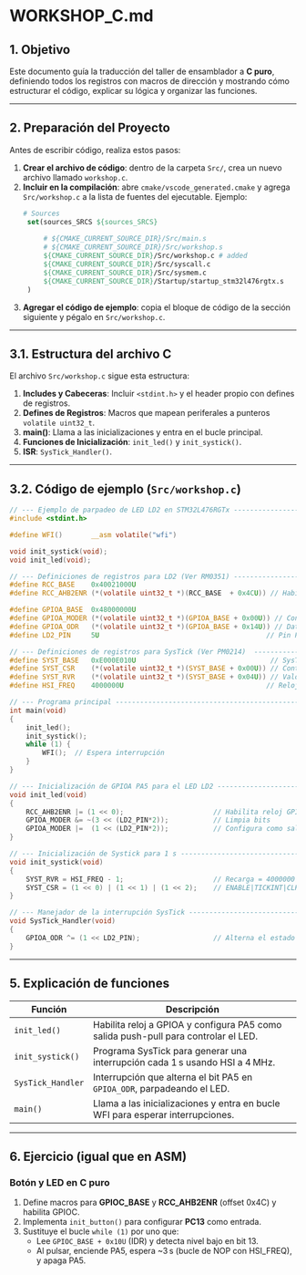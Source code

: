 # WORKSHOP_C.md

## 1. Objetivo

Este documento guía la traducción del taller de ensamblador a **C puro**, definiendo todos los registros con macros de dirección y mostrando cómo estructurar el código, explicar su lógica y organizar las funciones.

---

## 2. Preparación del Proyecto

Antes de escribir código, realiza estos pasos:

1. **Crear el archivo de código**: dentro de la carpeta `Src/`, crea un nuevo archivo llamado `workshop.c`.
2. **Incluir en la compilación**: abre `cmake/vscode_generated.cmake` y agrega `Src/workshop.c` a la lista de fuentes del ejecutable. Ejemplo:
   ```cmake
   # Sources
    set(sources_SRCS ${sources_SRCS}
        
        # ${CMAKE_CURRENT_SOURCE_DIR}/Src/main.s
        # ${CMAKE_CURRENT_SOURCE_DIR}/Src/workshop.s
        ${CMAKE_CURRENT_SOURCE_DIR}/Src/workshop.c # added
        ${CMAKE_CURRENT_SOURCE_DIR}/Src/syscall.c
        ${CMAKE_CURRENT_SOURCE_DIR}/Src/sysmem.c
        ${CMAKE_CURRENT_SOURCE_DIR}/Startup/startup_stm32l476rgtx.s
    )
   ```
3. **Agregar el código de ejemplo**: copia el bloque de código de la sección siguiente y pégalo en `Src/workshop.c`.

---

## 3.1. Estructura del archivo C

El archivo `Src/workshop.c` sigue esta estructura:

1. **Includes y Cabeceras**: Incluir `<stdint.h>` y el header propio con defines de registros.  
2. **Defines de Registros**: Macros que mapean periferales a punteros `volatile uint32_t`.  
3. **main()**: Llama a las inicializaciones y entra en el bucle principal.
4. **Funciones de Inicialización**: `init_led()` y `init_systick()`.  
5. **ISR**: `SysTick_Handler()`.  

---

## 3.2. Código de ejemplo (`Src/workshop.c`)

```c
// --- Ejemplo de parpadeo de LED LD2 en STM32L476RGTx -------------------------
#include <stdint.h>

#define WFI()       __asm volatile("wfi")

void init_systick(void);
void init_led(void);

// --- Definiciones de registros para LD2 (Ver RM0351) -------------------------
#define RCC_BASE    0x40021000U
#define RCC_AHB2ENR (*(volatile uint32_t *)(RCC_BASE  + 0x4CU)) // Habilita GPIOA clock

#define GPIOA_BASE  0x48000000U
#define GPIOA_MODER (*(volatile uint32_t *)(GPIOA_BASE + 0x00U)) // Configuración de modo
#define GPIOA_ODR   (*(volatile uint32_t *)(GPIOA_BASE + 0x14U)) // Data de salida
#define LD2_PIN     5U                                         // Pin PA5 (LED)

// --- Definiciones de registros para SysTick (Ver PM0214)  --------------------
#define SYST_BASE   0xE000E010U                                 // SysTick base
#define SYST_CSR    (*(volatile uint32_t *)(SYST_BASE + 0x00U)) // Control y estado
#define SYST_RVR    (*(volatile uint32_t *)(SYST_BASE + 0x04U)) // Valor de recarga
#define HSI_FREQ    4000000U                                   // Reloj interno 4 MHz

// --- Programa principal ------------------------------------------------------
int main(void)
{
    init_led();
    init_systick();
    while (1) {
        WFI();  // Espera interrupción
    }
}

// --- Inicialización de GPIOA PA5 para el LED LD2 -----------------------------
void init_led(void)
{
    RCC_AHB2ENR |= (1 << 0);                      // Habilita reloj GPIOA
    GPIOA_MODER &= ~(3 << (LD2_PIN*2));           // Limpia bits
    GPIOA_MODER |=  (1 << (LD2_PIN*2));           // Configura como salida
}

// --- Inicialización de Systick para 1 s --------------------------------------
void init_systick(void)
{
    SYST_RVR = HSI_FREQ - 1;                      // Recarga = 4000000 - 1
    SYST_CSR = (1 << 0) | (1 << 1) | (1 << 2);    // ENABLE|TICKINT|CLKSOURCE
}

// --- Manejador de la interrupción SysTick ------------------------------------
void SysTick_Handler(void)
{
    GPIOA_ODR ^= (1 << LD2_PIN);                  // Alterna el estado del LED
}
```  

---

## 5. Explicación de funciones

| Función            | Descripción                                                                                  |
|--------------------|----------------------------------------------------------------------------------------------|
| `init_led()`       | Habilita reloj a GPIOA y configura PA5 como salida push-pull para controlar el LED.         |
| `init_systick()`   | Programa SysTick para generar una interrupción cada 1 s usando HSI a 4 MHz.                  |
| `SysTick_Handler`  | Interrupción que alterna el bit PA5 en `GPIOA_ODR`, parpadeando el LED.                       |
| `main()`           | Llama a las inicializaciones y entra en bucle WFI para esperar interrupciones.               |

---

## 6. Ejercicio (igual que en ASM)

### Botón y LED en C puro

1. Define macros para **GPIOC_BASE** y **RCC_AHB2ENR** (offset 0x4C) y habilita GPIOC.  
2. Implementa `init_button()` para configurar **PC13** como entrada.  
3. Sustituye el bucle `while (1)` por uno que:
   - Lee `GPIOC_BASE + 0x10U` (IDR) y detecta nivel bajo en bit 13.  
   - Al pulsar, enciende PA5, espera ~3 s (bucle de NOP con HSI_FREQ), y apaga PA5.

